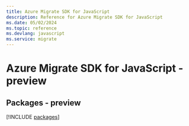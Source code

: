 ```yaml
---
title: Azure Migrate SDK for JavaScript
description: Reference for Azure Migrate SDK for JavaScript
ms.date: 05/02/2024
ms.topic: reference
ms.devlang: javascript
ms.service: migrate
---
```

# Azure Migrate SDK for JavaScript - preview
## Packages - preview
[!INCLUDE [packages](migrate-index.md)]